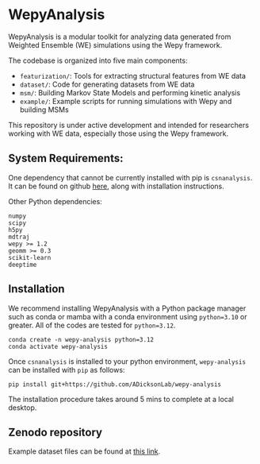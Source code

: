# WepyAnalysis

WepyAnalysis is a modular toolkit for analyzing data generated from Weighted Ensemble (WE) simulations using the Wepy framework.

The codebase is organized into five main components:
- `featurization/`: Tools for extracting structural features from WE data
- `dataset/`: Code for generating datasets from WE data
- `msm/`: Building Markov State Models and performing kinetic analysis
- `example/`: Example scripts for running simulations with Wepy and building MSMs

This repository is under active development and intended for researchers working with WE data, especially those using the Wepy framework.

## System Requirements:
One dependency that cannot be currently installed with pip is `csnanalysis`. 
It can be found on github [here](https://github.com/ADicksonLab/CSNAnalysis), along with installation instructions.

Other Python dependencies:
```
numpy 
scipy 
h5py
mdtraj
wepy >= 1.2
geomm >= 0.3
scikit-learn
deeptime
```

## Installation

We recommend installing WepyAnalysis with a Python package manager such as conda or mamba with a conda environment using `python=3.10` or greater. All of the codes are tested for `python=3.12`.

```
conda create -n wepy-analysis python=3.12
conda activate wepy-analysis
```

Once `csnanalysis` is installed to your python environment, `wepy-analysis` can be installed with `pip` as follows:

```
pip install git+https://github.com/ADicksonLab/wepy-analysis
```

The installation procedure takes around 5 mins to complete at a local desktop.

## Zenodo repository
Example dataset files can be found at [this link](https://zenodo.org/records/15361245). 


